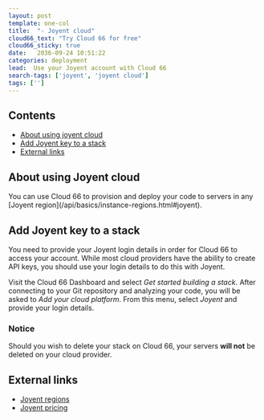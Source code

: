```yaml
---
layout: post
template: one-col
title:  "- Joyent cloud"
cloud66_text: "Try Cloud 66 for free"
cloud66_sticky: true
date:   2036-09-24 10:51:22
categories: deployment
lead:  Use your Joyent account with Cloud 66
search-tags: ['joyent', 'joyent cloud']
tags: ['']
---
```


<h2>Contents</h2>
<ul class="page-toc">
	<li>
		<a href="#about">About using joyent cloud</a>
	</li>
	<li>
		<a href="#add">Add Joyent key to a stack</a>
	</li>
	<li>
		<a href="#external">External links</a>
	</li>
</ul>

<h2 id="about">About using Joyent cloud</h2>
You can use Cloud 66 to provision and deploy your code to servers in any [Joyent region](/api/basics/instance-regions.html#joyent). 

<h2 id="add">Add Joyent key to a stack</h2>
You need to provide your Joyent login details in order for Cloud 66 to access your account. While most cloud providers have the ability to create API keys, you should use your login details to do this with Joyent.

Visit the Cloud 66 Dashboard and select _Get started building a stack_. After connecting to your Git repository and analyzing your code, you will be asked to _Add your cloud platform_. From this menu, select _Joyent_ and provide your login details.
<br/>
<div class="notice notice-warning">
    <h3>Notice</h3>
    <p>Should you wish to delete your stack on Cloud 66, your servers <b>will not</b> be deleted on your cloud provider.</p>
</div>

<h2 id="external">External links</h2>
<ul>
	<li><a href="http://joyent.com/products/joyent-cloud/data-centers" target="_blank">Joyent regions</a></li>
	<li><a href="http://joyent.com/products/joyent-cloud/pricing" target="_blank">Joyent pricing</a></li>
</ul>